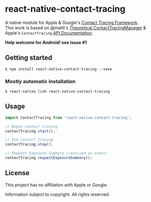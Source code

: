 # react-native-contact-tracing

A native module for Apple & Google's
[Contact Tracing Framework][privacy-preserving contact tracing].
<br>This work is based on @mattt's [Theoretical ContactTracingManager][ContactTracingManager] & Apple's `ContactTracing` [API Documentation][API Docs].

**Help welcome for Android! see issue #1**

## Getting started

`$ npm install react-native-contact-tracing --save`

### Mostly automatic installation

`$ react-native link react-native-contact-tracing`

## Usage
```javascript
import ContactTracing from 'react-native-contact-tracing';

// Begin contact tracing
contactTracing.start();

// End contact tracing
contactTracing.stop();

// Request Exposure Summary (received on event)
contactTracing.requestExposureSummary();
```

## License

This project has no affiliation with Apple or Google.

Information subject to copyright.
All rights reserved.

[privacy-preserving contact tracing]: https://www.apple.com/covid19/contacttracing
[ContactTracingManager]: https://gist.github.com/mattt/17c880d64c362b923e13c765f5b1c75a
[API Docs]: https://covid19-static.cdn-apple.com/applications/covid19/current/static/contact-tracing/pdf/ContactTracing-FrameworkDocumentation.pdf